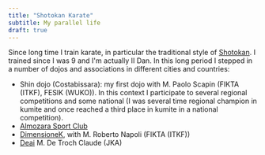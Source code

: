 ```yaml
---
title: "Shotokan Karate"
subtitle: My parallel life
draft: true
---
```


Since long time I train karate, in particular the traditional style of
[Shotokan](https://en.wikipedia.org/wiki/Shotokan).
I trained since I was 9 and I'm actually II Dan.
In this long period I stepped in a number of dojos and associations in different cities and
countries:

- Shin dojo (Costabissara): my first dojo with M. Paolo Scapin (FIKTA (ITKF), FESIK (WUKO)).
  In this context I participate to several regional competitions and some
  national (I was several time regional champion in kumite and once reached a
  third place in kumite in a national competition).
- [Almozara Sport Club](http://almozarasport.com/)
- [DimensioneK](http://www.dimensionek.it/), with M. Roberto Napoli (FIKTA (ITKF))
- [Deai](http://www.karate-do.be/description-club-karate-deai-k-c--ottignies-c48.php)
  M. De Troch Claude (JKA)
